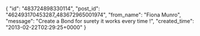  {
   "id": "483724898330114",
   "post_id": "462493170453287_483672965001974",
   "from_name": "Fiona Munro",
   "message": "Create a Bond for surety it works every time !",
   "created_time": "2013-02-22T02:29:25+0000"
 }
